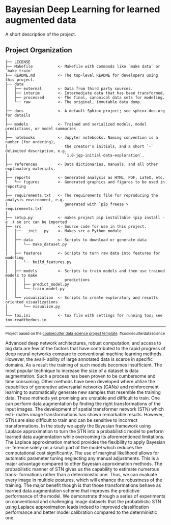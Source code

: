 Bayesian Deep Learning for learned augmented data
==============================

A short description of the project.

Project Organization
------------

    ├── LICENSE
    ├── Makefile           <- Makefile with commands like `make data` or `make train`
    ├── README.md          <- The top-level README for developers using this project.
    ├── data
    │   ├── external       <- Data from third party sources.
    │   ├── interim        <- Intermediate data that has been transformed.
    │   ├── processed      <- The final, canonical data sets for modeling.
    │   └── raw            <- The original, immutable data dump.
    │
    ├── docs               <- A default Sphinx project; see sphinx-doc.org for details
    │
    ├── models             <- Trained and serialized models, model predictions, or model summaries
    │
    ├── notebooks          <- Jupyter notebooks. Naming convention is a number (for ordering),
    │                         the creator's initials, and a short `-` delimited description, e.g.
    │                         `1.0-jqp-initial-data-exploration`.
    │
    ├── references         <- Data dictionaries, manuals, and all other explanatory materials.
    │
    ├── reports            <- Generated analysis as HTML, PDF, LaTeX, etc.
    │   └── figures        <- Generated graphics and figures to be used in reporting
    │
    ├── requirements.txt   <- The requirements file for reproducing the analysis environment, e.g.
    │                         generated with `pip freeze > requirements.txt`
    │
    ├── setup.py           <- makes project pip installable (pip install -e .) so src can be imported
    ├── src                <- Source code for use in this project.
    │   ├── __init__.py    <- Makes src a Python module
    │   │
    │   ├── data           <- Scripts to download or generate data
    │   │   └── make_dataset.py
    │   │
    │   ├── features       <- Scripts to turn raw data into features for modeling
    │   │   └── build_features.py
    │   │
    │   ├── models         <- Scripts to train models and then use trained models to make
    │   │   │                 predictions
    │   │   ├── predict_model.py
    │   │   └── train_model.py
    │   │
    │   └── visualization  <- Scripts to create exploratory and results oriented visualizations
    │       └── visualize.py
    │
    └── tox.ini            <- tox file with settings for running tox; see tox.readthedocs.io


--------

<p><small>Project based on the <a target="_blank" href="https://drivendata.github.io/cookiecutter-data-science/">cookiecutter data science project template</a>. #cookiecutterdatascience</small></p>

Advanced deep network architectures, robust computation, and access to big data are few of the factors that have contributed to the rapid progress of deep neural networks compare to conventional machine learning methods. However, the avail- ability of large annotated data is scarce in specific domains. As a result the training of such models becomes insuﬀicient.
The most popular technique to increase the size of a dataset is data augmentation. Such a process has been proven to be cumbersome and time consuming. Other methods have been developed where utilize the capabilites of generative adversarial networks (GANs) and reinforcement learning to automatically generate new samples that resemble the training data. These methods yet promising are unstable and diﬀicult to train.
One can perform data augmentation by finding the right transformations of the input images. The development of spatial transformer network (STN) which esti- mates image transformations has shown remarkable results. However, STNs are also diﬀicult to train and can be sensitive to incorrect transformations. In the study we apply the Bayesian framework using Laplace approximation to turn the STN into a probabilistic model to perform learned data augmentation while overcoming its aforementioned limitations.
The Laplace approximation method provides the flexibility to apply Bayesian in- ference solely on a small part of the model which reduces the computational cost significantly. The use of marginal likelihood allows for automatic parameter tuning neglecting any manual adjustments. This is a major advantage compared to other Bayesian approximation methods.
The probabilistic manner of STN gives us the capability to estimate numerous trans- formations rather than a deterministic one. Thus, we can evaluate every image in multiple postures, which will enhance the robustness of the training. The major benefit though is that those transformations behave as learned data augmentation scheme that improves the predictive performance of the model.
We demonstrate through a series of experiments on conventional and challenging image datasets that the probabilistic STN using Laplace approximation leads indeed to improved classification performance and better model calibration compared to the deterministic one.